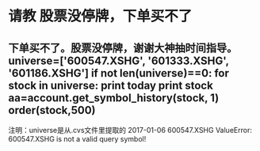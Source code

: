 # 请教 股票没停牌，下单买不了

下单买不了。股票没停牌，谢谢大神抽时间指导。
universe=['600547.XSHG', '601333.XSHG', '601186.XSHG']
if not len(universe)==0:
        for stock in universe:
            print today
            print stock
            aa=account.get_symbol_history(stock, 1)
            order(stock,500)
----------------------------------------------------------------            
注明：universe是从.cvs文件里提取的
2017-01-06 
600547.XSHG
ValueError: 600547.XSHG is not a valid query symbol!